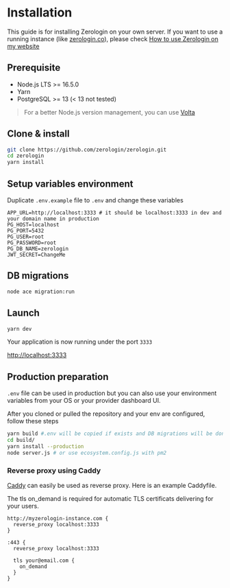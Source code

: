# Installation

This guide is for installing Zerologin on your own server. If you want to use a running instance (like [zerologin.co](https://zerologin.co)), please check [How to use Zerologin on my website](/how-to-use-zerologin)

## Prerequisite
- Node.js LTS >= 16.5.0
- Yarn
- PostgreSQL >= 13 (< 13 not tested)

> For a better Node.js version management, you can use [Volta](https://volta.sh/)

## Clone & install
``` bash
git clone https://github.com/zerologin/zerologin.git
cd zerologin
yarn install
```

## Setup variables environment
Duplicate `.env.example` file to `.env` and change these variables
```
APP_URL=http://localhost:3333 # it should be localhost:3333 in dev and your domain name in production
PG_HOST=localhost
PG_PORT=5432
PG_USER=root
PG_PASSWORD=root
PG_DB_NAME=zerologin
JWT_SECRET=ChangeMe
```

## DB migrations
```bash
node ace migration:run
```

## Launch
``` bash
yarn dev
```
Your application is now running under the port `3333`

[http://localhost:3333](http://localhost:3333)

## Production preparation

`.env` file can be used in production but you can also use your environment variables from your OS or your provider dashboard UI.

After you cloned or pulled the repository and your env are configured, follow these steps
```bash
yarn build #.env will be copied if exists and DB migrations will be done at this step
cd build/
yarn install --production
node server.js # or use ecosystem.config.js with pm2
```

### Reverse proxy using Caddy

[Caddy](https://caddyserver.com/) can easily be used as reverse proxy. Here is an example Caddyfile.

The tls on_demand is required for automatic TLS certificats delivering for your users. 

```
http://myzerologin-instance.com {
  reverse_proxy localhost:3333
}

:443 {
  reverse_proxy localhost:3333

  tls your@email.com {
    on_demand
  }
}
```